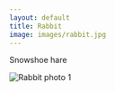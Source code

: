 ```yaml
---
layout: default
title: Rabbit
image: images/rabbit.jpg
---
```

Snowshoe hare

![Rabbit photo 1](images/rabbit.jpg)
